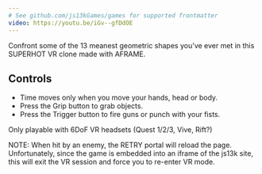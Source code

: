 ```yaml
---
# See github.com/js13kGames/games for supported frontmatter
video: https://youtu.be/iGv--gfDdOE
---
```

Confront some of the 13 meanest geometric shapes you've ever met in this SUPERHOT VR clone made with AFRAME.

## Controls

- Time moves only when you move your hands, head or body.
- Press the Grip button to grab objects.
- Press the Trigger button to fire guns or punch with your fists.

Only playable with 6DoF VR headsets (Quest 1/2/3, Vive, Rift?)

NOTE: When hit by an enemy, the RETRY portal will reload the page. Unfortunately, since the game is embedded into an iframe of the js13k site, this will exit the VR session and force you to re-enter VR mode.